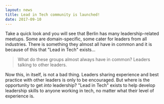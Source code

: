 ```yaml
---
layout: news
title: Lead in Tech community is launched!
date: 2017-09-10
---
```

Take a quick look and you will see that Berlin has many
leadership-related meetups. Some are domain-specific, some cater for
leaders from all industries. There is something they almost all have
in common and it is because of this that "Lead in Tech" exists...

> What do these groups almost always have in common? Leaders talking
> to other leaders.

Now this, in itself, is not a bad thing. Leaders sharing experience
and best practice with other leaders is only to be encouraged. But
where is the opportunity to get *into* leadership?
"Lead in Tech" exists to help develop leadership skills to anyone
working in tech, no matter what their level of experience is.
